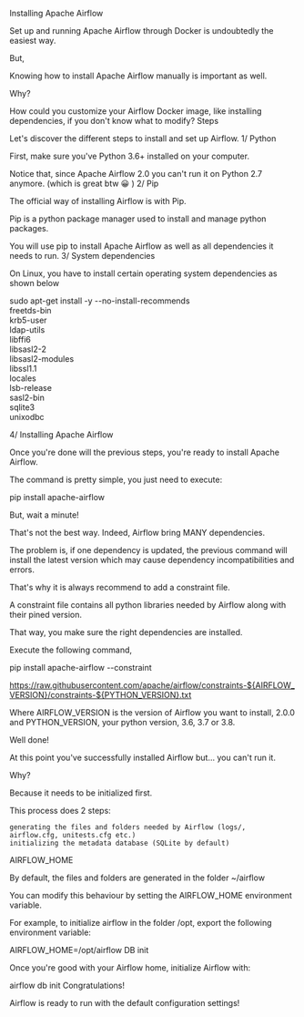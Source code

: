 Installing Apache Airflow

Set up and running Apache Airflow through Docker is undoubtedly the easiest way.

But,

Knowing how to install Apache Airflow manually is important as well.

Why?

How could you customize your Airflow Docker image, like installing dependencies, if you don't know what to modify?
Steps

Let's discover the different steps to install and set up Airflow.
1/ Python

First, make sure you've Python 3.6+ installed on your computer.

Notice that, since Apache Airflow 2.0 you can't run it on Python 2.7 anymore. (which is great btw 😀 )
2/ Pip

The official way of installing Airflow is with Pip.

Pip is a python package manager used to install and manage python packages. 

You will use pip to install Apache Airflow as well as all dependencies it needs to run.
3/ System dependencies

On Linux, you have to install certain operating system dependencies as shown below

sudo apt-get install -y --no-install-recommends \
        freetds-bin \
        krb5-user \
        ldap-utils \
        libffi6 \
        libsasl2-2 \
        libsasl2-modules \
        libssl1.1 \
        locales  \
        lsb-release \
        sasl2-bin \
        sqlite3 \
        unixodbc

4/ Installing Apache Airflow

Once you're done will the previous steps, you're ready to install Apache Airflow.

The command is pretty simple, you just need to execute:

pip install apache-airflow

But, wait a minute!

That's not the best way. Indeed, Airflow bring MANY dependencies.

The problem is, if one dependency is updated, the previous command will install the latest version which may cause dependency incompatibilities and errors.

That's why it is always recommend to add a constraint file.

A constraint file contains all python libraries needed by Airflow along with their pined version.

That way, you make sure the right dependencies are installed.

Execute the following command,

pip install apache-airflow --constraint

https://raw.githubusercontent.com/apache/airflow/constraints-${AIRFLOW_VERSION}/constraints-${PYTHON_VERSION}.txt

Where AIRFLOW_VERSION is the version of Airflow you want to install, 2.0.0 and PYTHON_VERSION, your python version, 3.6, 3.7 or 3.8.

Well done! 

At this point you've successfully installed Airflow but... you can't run it.

Why?

Because it needs to be initialized first.

This process does 2 steps:

    generating the files and folders needed by Airflow (logs/, airflow.cfg, unitests.cfg etc.)
    initializing the metadata database (SQLite by default)

AIRFLOW_HOME

By default, the files and folders are generated in the folder ~/airflow

You can modify this behaviour by setting the AIRFLOW_HOME environment variable.

For example, to initialize airflow in the folder /opt, export the following environment variable:

AIRFLOW_HOME=/opt/airflow
DB init

Once you're good with your Airflow home, initialize Airflow with:

airflow db init
Congratulations!

Airflow is ready to run with the default configuration settings!